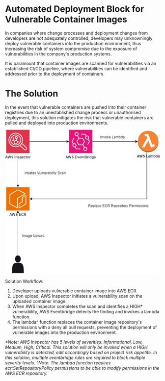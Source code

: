 # Automated Deployment Block for Vulnerable Container Images

In companies where change processes and deployment changes from developers are not adequately controlled, developers may unknowningly deploy vulnerable containers into the production environment, thus increasing the risk of system compromise due to the exposure of vulnerabilities in the company's production systems.

It is paramount that container images are scanned for vulnerabilities via an established CI/CD pipeline, where vulnerabilities can be identified and addressed prior to the deployment of containers. 


# The Solution
In the event that vulnerable containers are pushed into their container registries due to an unestablished change process or unauthorised deployment, this solution mitigates the risk that vulnerable containers are pulled and deployed into production environments.

<img src="https://github.com/SFX20A/SecurityEngineering/blob/main/Mini%20Projects/Automated%20Deployment%20Block%20for%20Vulnerable%20Container%20Images/images/Architecture.jpg" />

Solution Workflow:
1. Developer uploads vulnerable container image into AWS ECR.
2. Upon upload, AWS Inspector initiates a vulnerability scan on the uploaded container image.
3. When AWS Inspector completes the scan and identifies a HIGH* vulnerability, AWS Eventbridge detects the finding and invokes a lambda function.
4. The lambda^ function replaces the container image repository's permissions with a deny all pull requests, preventing the deployment of vulnerable images into the production environment.


<i>*Note: AWS Inspector has 5 levels of severities: Informational, Low, Medium, High, Critical. This solution will only be invoked when a HIGH vulnerability is detected, edit accordingly based on project risk appetite. In this solution, multiple eventbridge rules are required to block multiple severity levels. </i>
<i>^Note: The lambda function requires ecr:SetRepositoryPolicy permissions to be able to modify permissions in the AWS ECR repository.</i>